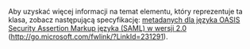 Aby uzyskać więcej informacji na temat elementu, który reprezentuje ta klasa, zobacz następującą specyfikację: [metadanych dla języka OASIS Security Assertion Markup języka (SAML) w wersji 2.0](https://go.microsoft.com/fwlink/?LinkId=231291) (http://go.microsoft.com/fwlink/?LinkId=231291).